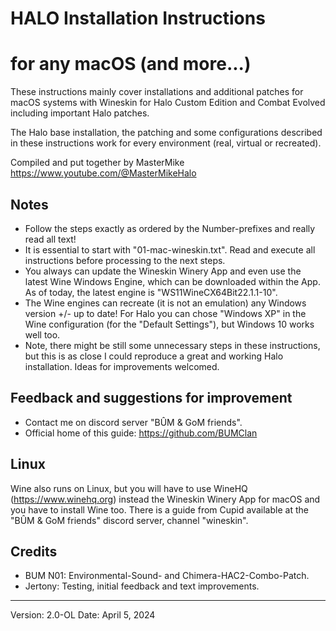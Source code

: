 # HALO Installation Instructions 
# for any macOS (and more...)

These instructions mainly cover installations and 
additional patches for macOS systems with Wineskin 
for Halo Custom Edition and Combat Evolved 
including important Halo patches.

The Halo base installation, the patching and some
configurations described in these instructions work 
for every environment (real, virtual or recreated).

Compiled and put together by MasterMike
https://www.youtube.com/@MasterMikeHalo

## Notes
- Follow the steps exactly as ordered by the Number-prefixes and really read all text!
- It is essential to start with "01-mac-wineskin.txt". Read and execute all instructions before processing to the next steps.
- You always can update the Wineskin Winery App and even use the latest Wine Windows Engine, which can be downloaded within the App. As of today, the latest engine is "WS11WineCX64Bit22.1.1-10".
- The Wine engines can recreate (it is not an emulation) any Windows version +/- up to date! For Halo you can chose "Windows XP" in the Wine configuration (for the "Default Settings"), but Windows 10 works well too.
- Note, there might be still some unnecessary steps in these instructions, but this is as close I could reproduce a great and working Halo installation. Ideas for improvements welcomed.

## Feedback and suggestions for improvement
- Contact me on discord server "BÛM & GoM friends".
- Official home of this guide: https://github.com/BUMClan

## Linux
Wine also runs on Linux, but you will have to use WineHQ (https://www.winehq.org) instead the  Wineskin Winery App for macOS and you have to install Wine too. There is a guide from Cupid available at the "BÛM & GoM friends" discord server, channel "wineskin".

## Credits
- BUM N01: Environmental-Sound- and Chimera-HAC2-Combo-Patch.
- Jertony: Testing, initial feedback and text improvements.

---
Version: 2.0-OL
Date: April 5, 2024
